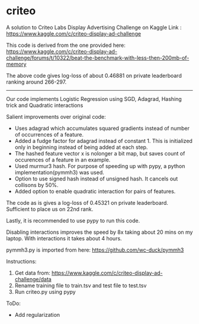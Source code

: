 # criteo
A solution to Criteo Labs Display Advertising Challenge on Kaggle
Link : <https://www.kaggle.com/c/criteo-display-ad-challenge>

This code is derived from the one provided here:
<https://www.kaggle.com/c/criteo-display-ad-challenge/forums/t/10322/beat-the-benchmark-with-less-then-200mb-of-memory>

The above code gives log-loss of about 0.46881 on private leaderboard ranking around 266-297.

--------------------------------------------------

Our code implements Logistic Regression using SGD, Adagrad, Hashing trick and Quadratic interactions

Salient improvements over original code:
* Uses adagrad which accumulates squared gradients instead of number of occurrences of a feature.
* Added a fudge factor for adagrad instead of constant 1. This is initialized only in beginning instead of being added at each step.
* The hashed feature vector x is nolonger a bit map, but saves count of occurences of a feature in an example.
* Used murmur3 hash. For purpose of speeding up with pypy, a python implementation(pymmh3) was used.
* Option to use signed hash instead of unsigned hash. It cancels out collisons by 50%.
* Added option to enable quadratic interaction for pairs of features.

The code as is gives a log-loss of 0.45321 on private leaderboard. Sufficient to place us on 22nd rank.

Lastly, it is recommended to use pypy to run this code.

Disabling interactions improves the speed by 8x taking about 20 mins on my laptop.
With interactions it takes about 4 hours.

pymmh3.py is imported from here:
<https://github.com/wc-duck/pymmh3>

Instructions:

1. Get data from:  <https://www.kaggle.com/c/criteo-display-ad-challenge/data>
2. Rename training file to train.tsv and test file to test.tsv
3. Run criteo.py using pypy

ToDo:
* Add regularization

